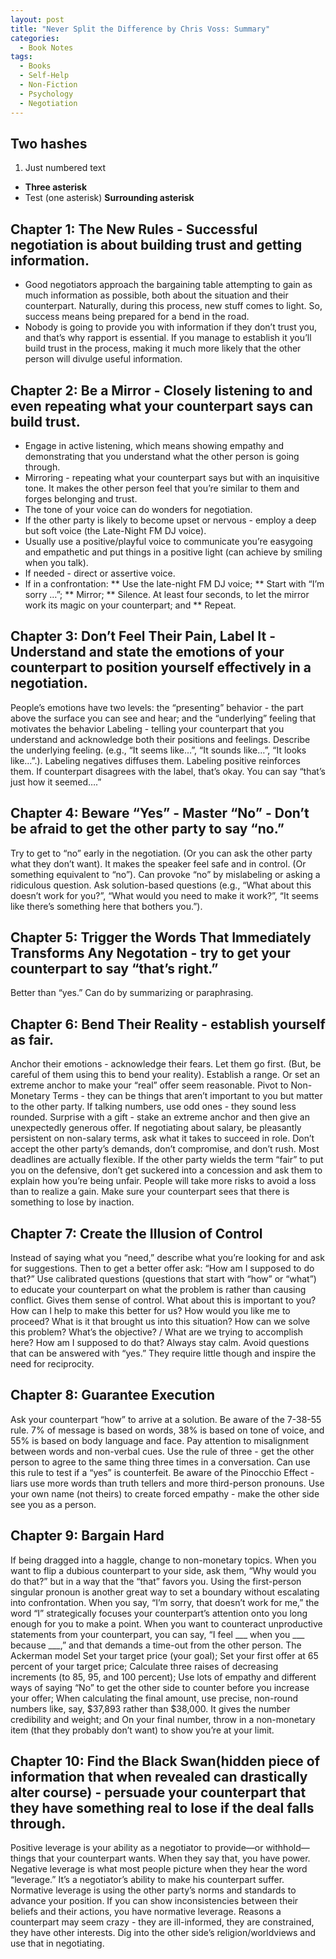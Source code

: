 ```yaml
---
layout: post
title: "Never Split the Difference by Chris Voss: Summary"
categories:
  - Book Notes
tags:
  - Books
  - Self-Help
  - Non-Fiction
  - Psychology
  - Negotiation
---
```


## Two hashes
1. Just numbered text
* **Three asterisk**
* Test (one asterisk)
**Surrounding asterisk**


## **Chapter 1: The New Rules - Successful negotiation is about building trust and getting information.**
* Good negotiators approach the bargaining table attempting to gain as much information as possible, both about the situation and their counterpart.  Naturally, during this process, new stuff comes to light.  So, success means being prepared for a bend in the road.
* Nobody is going to provide you with information if they don’t trust you, and that’s why rapport is essential.  If you manage to establish it you’ll build trust in the process, making it much more likely that the other person will divulge useful information.

## **Chapter 2: Be a Mirror - Closely listening to and even repeating what your counterpart says can build trust.**
* Engage in active listening, which means showing empathy and demonstrating that you understand what the other person is going through.  
* Mirroring - repeating what your counterpart says but with an inquisitive tone.  It makes the other person feel that you’re similar to them and forges belonging and trust.
* The tone of your voice can do wonders for negotiation.
* If the other party is likely to become upset or nervous - employ a deep but soft voice (the Late-Night FM DJ voice).
* Usually use a positive/playful voice to communicate you’re easygoing and empathetic and put things in a positive light (can achieve by smiling when you talk).
* If needed - direct or assertive voice. 
* If in a confrontation: 
** Use the late-night FM DJ voice;
** Start with “I’m sorry …”;
** Mirror;
** Silence. At least four seconds, to let the mirror work its magic on your counterpart; and
** Repeat.

## **Chapter 3: Don’t Feel Their Pain, Label It - Understand and state the emotions of your counterpart to position yourself effectively in a negotiation.**
People’s emotions have two levels: the “presenting” behavior - the part above the surface you can see and hear; and the “underlying” feeling that motivates the behavior
Labeling - telling your counterpart that you understand and acknowledge both their positions and feelings.  Describe the underlying feeling.  (e.g., “It seems like…”, “It sounds like…”, “It looks like…”.).
Labeling negatives diffuses them.  Labeling positive reinforces them.
If counterpart disagrees with the label, that’s okay.  You can say “that’s just how it seemed….”

## **Chapter 4: Beware “Yes” - Master “No” - Don’t be afraid to get the other party to say “no.”**
Try to get to “no” early in the negotiation.  (Or you can ask the other party what they don’t want).  It makes the speaker feel safe and in control.  (Or something equivalent to “no”).
Can provoke “no” by mislabeling or asking a ridiculous question.
Ask solution-based questions (e.g., “What about this doesn’t work for you?”, “What would you need to make it work?”, “It seems like there’s something here that bothers you.”).

## **Chapter 5: Trigger the Words That Immediately Transforms Any Negotation - try to get your counterpart to say “that’s right.”**
Better than “yes.”
Can do by summarizing or paraphrasing.

## **Chapter 6: Bend Their Reality - establish yourself as fair.**
Anchor their emotions - acknowledge their fears.
Let them go first.  (But, be careful of them using this to bend your reality).
Establish a range.  Or set an extreme anchor to make your “real” offer seem reasonable.
Pivot to Non-Monetary Terms - they can be things that aren’t important to you but matter to the other party.
If talking numbers, use odd ones - they sound less rounded.
Surprise with a gift - stake an extreme anchor and then give an unexpectedly generous offer.
If negotiating about salary, be pleasantly persistent on non-salary terms, ask what it takes to succeed in role.
Don’t accept the other party’s demands, don’t compromise, and don’t rush.  Most deadlines are actually flexible.
If the other party wields the term “fair” to put you on the defensive, don’t get suckered into a concession and ask them to explain how you’re being unfair.
People will take more risks to avoid a loss than to realize a gain.  Make sure your counterpart sees that there is something to lose by inaction.

## **Chapter 7: Create the Illusion of Control**
Instead of saying what you “need,” describe what you’re looking for and ask for suggestions.  Then to get a better offer ask: “How am I supposed to do that?”
Use calibrated questions (questions that start with “how” or “what”) to educate your counterpart on what the problem is rather than causing conflict.  Gives them sense of control.
What about this is important to you?
How can I help to make this better for us?
How would you like me to proceed?
What is it that brought us into this situation?
How can we solve this problem?
What’s the objective? / What are we trying to accomplish here?
How am I supposed to do that?
Always stay calm.
Avoid questions that can be answered with “yes.”  They require little though and inspire the need for reciprocity.

## **Chapter 8: Guarantee Execution** 
Ask your counterpart “how” to arrive at a solution.
Be aware of the 7-38-55 rule.  7% of message is based on words, 38% is based on tone of voice, and 55% is based on body language and face.  Pay attention to misalignment between words and non-verbal cues.
Use the rule of three - get the other person to agree to the same thing three times in a conversation.  Can use this rule to test if a “yes” is counterfeit. 
Be aware of the Pinocchio Effect - liars use more words than truth tellers and more third-person pronouns.
Use your own name (not theirs) to create forced empathy - make the other side see you as a person.

## **Chapter 9: Bargain Hard** 
If being dragged into a haggle, change to non-monetary topics.
When you want to flip a dubious counterpart to your side, ask them, “Why would you do that?” but in a way that the “that” favors you.
Using the first-person singular pronoun is another great way to set a boundary without escalating into confrontation. When you say, “I’m sorry, that doesn’t work for me,” the word “I” strategically focuses your counterpart’s attention onto you long enough for you to make a point.
When you want to counteract unproductive statements from your counterpart, you can say, “I feel ___ when you ___ because ___,” and that demands a time-out from the other person.
The Ackerman model
Set your target price (your goal);
Set your first offer at 65 percent of your target price;
Calculate three raises of decreasing increments (to 85, 95, and 100 percent);
Use lots of empathy and different ways of saying “No” to get the other side to counter before you increase your offer;
When calculating the final amount, use precise, non-round numbers like, say, $37,893 rather than $38,000. It gives the number credibility and weight; and
On your final number, throw in a non-monetary item (that they probably don’t want) to show you’re at your limit.

## **Chapter 10: Find the Black Swan(hidden piece of information that when revealed can drastically alter course) - persuade your counterpart that they have something real to lose if the deal falls through.**
Positive leverage is your ability as a negotiator to provide—or withhold—things that your counterpart wants. When they say that, you have power.
Negative leverage is what most people picture when they hear the word “leverage.” It’s a negotiator’s ability to make his counterpart suffer.
Normative leverage is using the other party’s norms and standards to advance your position. If you can show inconsistencies between their beliefs and their actions, you have normative leverage.
Reasons a counterpart may seem crazy - they are ill-informed, they are constrained, they have other interests.
Dig into the other side’s religion/worldviews and use that in negotiating.
 
 
